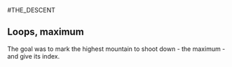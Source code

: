 #THE_DESCENT

Loops, maximum
---------------

The goal was to mark the highest mountain to shoot down - the maximum - and give its index.
